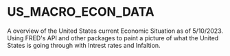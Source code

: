 # US_MACRO_ECON_DATA
A overview of the United States current Economic Situation as of 5/10/2023. Using FRED's API and other packages to paint a picture of what the United States is going through with Intrest rates and Infaltion. 

